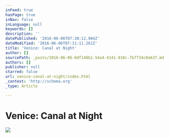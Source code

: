 ```yaml
---
inFeed: true
hasPage: true
inNav: false
inLanguage: null
keywords: []
description: ''
datePublished: '2016-06-06T07:30:12.984Z'
dateModified: '2016-06-06T07:11:11.261Z'
title: 'Venice: Canal at Night'
author: []
sourcePath: _posts/2016-06-06-8df148b1-54a4-4141-918c-7b7734c0a637.md
authors: []
publisher: null
starred: false
url: venice-canal-at-night/index.html
_context: 'http://schema.org'
_type: Article

---
```

# Venice: Canal at Night
![](https://the-grid-user-content.s3-us-west-2.amazonaws.com/fd594583-2966-412f-ab48-a317fc982d76.jpg)